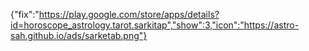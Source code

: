 {"fix":"https://play.google.com/store/apps/details?id=horoscope_astrology.tarot.sarkitap","show":3,"icon":"https://astro-sah.github.io/ads/sarketab.png"}
